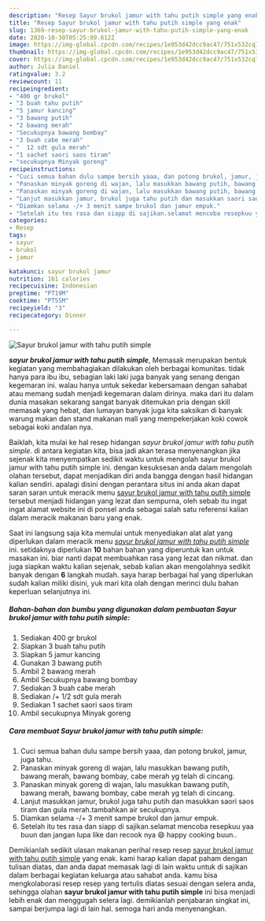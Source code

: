 ```yaml
---
description: "Resep Sayur brukol jamur with tahu putih simple yang enak"
title: "Resep Sayur brukol jamur with tahu putih simple yang enak"
slug: 1369-resep-sayur-brukol-jamur-with-tahu-putih-simple-yang-enak
date: 2020-10-30T05:25:09.612Z
image: https://img-global.cpcdn.com/recipes/1e953d42dcc9ac47/751x532cq70/sayur-brukol-jamur-with-tahu-putih-simple-foto-resep-utama.jpg
thumbnail: https://img-global.cpcdn.com/recipes/1e953d42dcc9ac47/751x532cq70/sayur-brukol-jamur-with-tahu-putih-simple-foto-resep-utama.jpg
cover: https://img-global.cpcdn.com/recipes/1e953d42dcc9ac47/751x532cq70/sayur-brukol-jamur-with-tahu-putih-simple-foto-resep-utama.jpg
author: Julia Daniel
ratingvalue: 3.2
reviewcount: 11
recipeingredient:
- "400 gr brukol"
- "3 buah tahu putih"
- "5 jamur kancing"
- "3 bawang putih"
- "2 bawang merah"
- "Secukupnya bawang bombay"
- "3 buah cabe merah"
- "  12 sdt gula merah"
- "1 sachet saori saos tiram"
- "secukupnya Minyak goreng"
recipeinstructions:
- "Cuci semua bahan dulu sampe bersih yaaa, dan potong brukol, jamur, juga tahu."
- "Panaskan minyak goreng di wajan, lalu masukkan bawang putih, bawang merah, bawang bombay, cabe merah yg telah di cincang."
- "Panaskan minyak goreng di wajan, lalu masukkan bawang putih, bawang merah, bawang bombay, cabe merah yg telah di cincang."
- "Lanjut masukkan jamur, brukol juga tahu putih dan masukkan saori saos tiram dan gula merah.tambahkan air secukupnya."
- "Diamkan selama -/+ 3 menit sampe brukol dan jamur empuk."
- "Setelah itu tes rasa dan siapp di sajikan.selamat mencoba resepkuu yaa buun dan jangan lupa like dan recook nya 😄 happy cooking buun.."
categories:
- Resep
tags:
- sayur
- brukol
- jamur

katakunci: sayur brukol jamur 
nutrition: 161 calories
recipecuisine: Indonesian
preptime: "PT19M"
cooktime: "PT55M"
recipeyield: "3"
recipecategory: Dinner

---
```



![Sayur brukol jamur with tahu putih simple](https://img-global.cpcdn.com/recipes/1e953d42dcc9ac47/751x532cq70/sayur-brukol-jamur-with-tahu-putih-simple-foto-resep-utama.jpg)

<b><i>sayur brukol jamur with tahu putih simple</i></b>, Memasak merupakan bentuk kegiatan yang membahagiakan dilakukan oleh berbagai komunitas. tidak hanya para ibu ibu, sebagian laki laki juga banyak yang senang dengan kegemaran ini. walau hanya untuk sekedar kebersamaan dengan sahabat atau memang sudah menjadi kegemaran dalam dirinya. maka dari itu dalam dunia masakan sekarang sangat banyak ditemukan pria dengan skill memasak yang hebat, dan lumayan banyak juga kita saksikan di banyak warung makan dan stand makanan mall yang mempekerjakan koki cowok sebagai koki andalan nya.



Baiklah, kita mulai ke hal resep hidangan <i>sayur brukol jamur with tahu putih simple</i>. di antara kegiatan kita, bisa jadi akan terasa menyenangkan jika sejenak kita menyempatkan sedikit waktu untuk mengolah sayur brukol jamur with tahu putih simple ini. dengan kesuksesan anda dalam mengolah olahan tersebut, dapat menjadikan diri anda bangga dengan hasil hidangan kalian sendiri. apalagi disini dengan perantara situs ini anda akan dapat saran saran untuk meracik menu <u>sayur brukol jamur with tahu putih simple</u> tersebut menjadi hidangan yang lezat dan sempurna, oleh sebab itu ingat ingat alamat website ini di ponsel anda sebagai salah satu referensi kalian dalam meracik makanan baru yang enak.


Saat ini langsung saja kita memulai untuk menyediakan alat alat yang diperlukan dalam meracik menu <u><i>sayur brukol jamur with tahu putih simple</i></u> ini. setidaknya diperlukan <b>10</b> bahan bahan yang diperuntuk kan untuk masakan ini. biar nanti dapat membuahkan rasa yang lezat dan nikmat. dan juga siapkan waktu kalian sejenak, sebab kalian akan mengolahnya sedikit banyak dengan <b>6</b> langkah mudah. saya harap berbagai hal yang diperlukan sudah kalian miliki disini, yuk mari kita olah dengan merinci dulu bahan keperluan selanjutnya ini.

<!--inarticleads1-->

##### Bahan-bahan dan bumbu yang digunakan dalam pembuatan Sayur brukol jamur with tahu putih simple:

1. Sediakan 400 gr brukol
1. Siapkan 3 buah tahu putih
1. Siapkan 5 jamur kancing
1. Gunakan 3 bawang putih
1. Ambil 2 bawang merah
1. Ambil Secukupnya bawang bombay
1. Sediakan 3 buah cabe merah
1. Sediakan  /+ 1/2 sdt gula merah
1. Sediakan 1 sachet saori saos tiram
1. Ambil secukupnya Minyak goreng




<!--inarticleads2-->

##### Cara membuat Sayur brukol jamur with tahu putih simple:

1. Cuci semua bahan dulu sampe bersih yaaa, dan potong brukol, jamur, juga tahu.
1. Panaskan minyak goreng di wajan, lalu masukkan bawang putih, bawang merah, bawang bombay, cabe merah yg telah di cincang.
1. Panaskan minyak goreng di wajan, lalu masukkan bawang putih, bawang merah, bawang bombay, cabe merah yg telah di cincang.
1. Lanjut masukkan jamur, brukol juga tahu putih dan masukkan saori saos tiram dan gula merah.tambahkan air secukupnya.
1. Diamkan selama -/+ 3 menit sampe brukol dan jamur empuk.
1. Setelah itu tes rasa dan siapp di sajikan.selamat mencoba resepkuu yaa buun dan jangan lupa like dan recook nya 😄 happy cooking buun..




Demikianlah sedikit ulasan makanan perihal resep resep <u>sayur brukol jamur with tahu putih simple</u> yang enak. kami harap kalian dapat paham dengan tulisan diatas, dan anda dapat memasak lagi di lain waktu untuk di sajikan dalam berbagai kegiatan keluarga atau sahabat anda. kamu bisa mengkolaborasi resep resep yang tertulis diatas sesuai dengan selera anda, sehingga olahan <b>sayur brukol jamur with tahu putih simple</b> ini bisa menjadi lebih enak dan menggugah selera lagi. demikianlah penjabaran singkat ini, sampai berjumpa lagi di lain hal. semoga hari anda menyenangkan.
